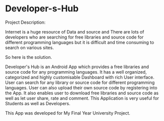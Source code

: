 # Developer-s-Hub

Project Description:

Internet is a huge resource of Data and source and There are lots of developers who are searching for free libraries and source code for different programming languages but it is difficult and time consuming to search on various sites.

So here is the solution.

Developer's Hub is an Android App which provides a free libraries and source code for any programming languages.
It has a well organized, categorized and highly customisable Dashboard with rich User interface. User can search for any library or source code for different programming languages. User can also upload their own source code by registering into the App. It also enables user to download free libraries and source code as well as let user share, rate and comment. This Application is very useful for Students as well as Developers. 

This App was developed for My Final Year University Project.
